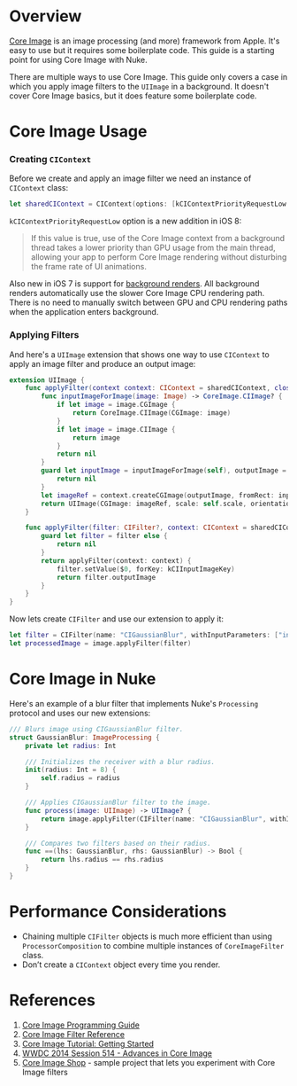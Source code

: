 # Overview

[Core Image](https://developer.apple.com/library/mac/documentation/GraphicsImaging/Conceptual/CoreImaging/ci_intro/ci_intro.html) is an image processing (and more) framework from Apple. It's easy to use but it requires some boilerplate code. This guide is a starting point for using Core Image with Nuke.

There are multiple ways to use Core Image. This guide only covers a case in which you apply image filters to the `UIImage` in a background. It doesn't cover Core Image basics, but it does feature some boilerplate code.

# Core Image Usage

### Creating `CIContext`

Before we create and apply an image filter we need an instance of `CIContext` class:

```swift
let sharedCIContext = CIContext(options: [kCIContextPriorityRequestLow: true])
```

`kCIContextPriorityRequestLow` option is a new addition in iOS 8:

> If this value is true, use of the Core Image context from a background thread takes a lower priority than GPU usage from the main thread, allowing your app to perform Core Image rendering without disturbing the frame rate of UI animations.

Also new in iOS 7 is support for [background renders](http://asciiwwdc.com/2014/sessions/514). All background renders automatically use the slower Core Image CPU rendering path. There is no need to manually switch between GPU and CPU rendering paths when the application enters background.

### Applying Filters

And here's a `UIImage` extension that shows one way to use `CIContext` to apply an image filter and produce an  output image:

```swift
extension UIImage {
    func applyFilter(context context: CIContext = sharedCIContext, closure: CoreImage.CIImage -> CoreImage.CIImage?) -> UIImage? {
        func inputImageForImage(image: Image) -> CoreImage.CIImage? {
            if let image = image.CGImage {
                return CoreImage.CIImage(CGImage: image)
            }
            if let image = image.CIImage {
                return image
            }
            return nil
        }
        guard let inputImage = inputImageForImage(self), outputImage = closure(inputImage) else {
            return nil
        }
        let imageRef = context.createCGImage(outputImage, fromRect: inputImage.extent)
        return UIImage(CGImage: imageRef, scale: self.scale, orientation: self.imageOrientation)
    }

    func applyFilter(filter: CIFilter?, context: CIContext = sharedCIContext) -> UIImage? {
        guard let filter = filter else {
            return nil
        }
        return applyFilter(context: context) {
            filter.setValue($0, forKey: kCIInputImageKey)
            return filter.outputImage
        }
    }
}
```

Now lets create `CIFilter` and use our extension to apply it:

```swift
let filter = CIFilter(name: "CIGaussianBlur", withInputParameters: ["inputRadius" : 10.0])
let processedImage = image.applyFilter(filter)
```

# Core Image in Nuke

Here's an example of a blur filter that implements Nuke's `Processing` protocol and uses our new extensions:

```swift
/// Blurs image using CIGaussianBlur filter.
struct GaussianBlur: ImageProcessing { 
    private let radius: Int

    /// Initializes the receiver with a blur radius.
    init(radius: Int = 8) {
        self.radius = radius
    }

    /// Applies CIGaussianBlur filter to the image.
    func process(image: UIImage) -> UIImage? {
        return image.applyFilter(CIFilter(name: "CIGaussianBlur", withInputParameters: ["inputRadius" : radius]))
    }

    /// Compares two filters based on their radius.
    func ==(lhs: GaussianBlur, rhs: GaussianBlur) -> Bool {
        return lhs.radius == rhs.radius
    }
}
```

# Performance Considerations

- Chaining multiple `CIFilter` objects is much more efficient than using `ProcessorComposition` to combine multiple instances of `CoreImageFilter` class.
- Don’t create a `CIContext` object every time you render.

# References

1. [Core Image Programming Guide](https://developer.apple.com/library/ios/documentation/GraphicsImaging/Conceptual/CoreImaging/ci_intro/ci_intro.html)
2. [Core Image Filter Reference](https://developer.apple.com/library/prerelease/ios/documentation/GraphicsImaging/Reference/CoreImageFilterReference/index.html)
3. [Core Image Tutorial: Getting Started](http://www.raywenderlich.com/76285/beginning-core-image-swift)
4. [WWDC 2014 Session 514 - Advances in Core Image](http://asciiwwdc.com/2014/sessions/514)
5. [Core Image Shop](https://github.com/rFlex/CoreImageShop) - sample project that lets you experiment with Core Image filters
